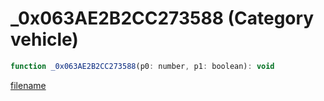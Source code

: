 # _0x063AE2B2CC273588 (Category vehicle)

```js
function _0x063AE2B2CC273588(p0: number, p1: boolean): void
```

[filename](_0x063AE2B2CC273588_m.md ':include')
